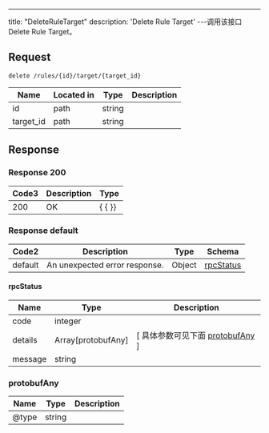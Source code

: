 ---
title: "DeleteRuleTarget"
description: 'Delete Rule Target'
---调用该接口Delete Rule Target。



## Request


```
delete /rules/{id}/target/{target_id}
```

| Name | Located in | Type | Description | 
| ---- | ---------- | ----------- | ----------- | 
| id | path | string |  |  
| target_id | path | string |  |  

## Response

### Response  200
| Code3 | Description | Type | 
| ---- | ----------- | ------ | 
| 200 | OK | {   { }} |

### Response  default 
| Code2 | Description | Type | Schema |
| ---- | ----------- | ------ | ------ |
| default | An unexpected error response. | Object | [rpcStatus](#rpcStatus) |

#### rpcStatus

| Name | Type | Description | 
| ---- | ---- | ----------- |     
| code | integer |  |          
| details | Array[protobufAny] |  [ 具体参数可见下面 [protobufAny](#protobufAny) ] |       
| message | string |  |   

### protobufAny
| Name | Type | Description | 
| ---- | ---- | ----------- |     
| @type | string |  |   




